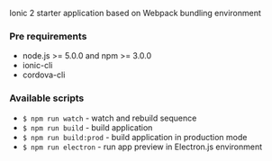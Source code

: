 Ionic 2 starter application based on Webpack bundling environment

### Pre requirements
- node.js >= 5.0.0 and npm >= 3.0.0
- ionic-cli
- cordova-cli

### Available scripts
- `$ npm run watch` - watch and rebuild sequence
- `$ npm run build` - build application
- `$ npm run build:prod` - build application in production mode
- `$ npm run electron` - run app preview in Electron.js environment
